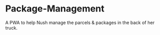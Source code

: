 # Package-Management
A PWA to help Nush manage the parcels &amp; packages in the back of her truck.
